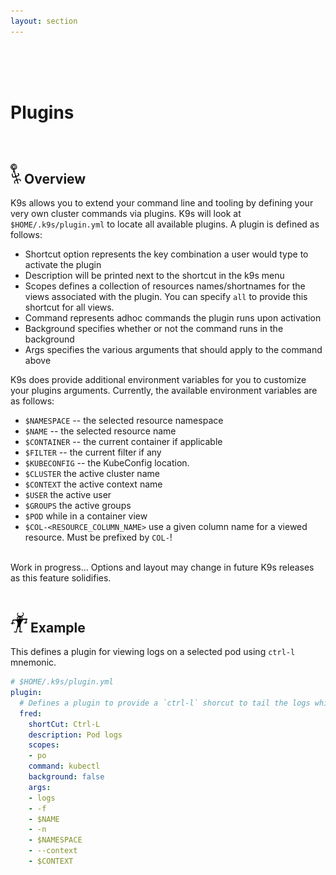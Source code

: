 ```yaml
---
layout: section
---
```


<i class="icon fas fa-plug fa-7x"></i>

<br/>
<br/>
<br/>

# Plugins

<br/>

## <img src="/assets/sections/overview.png" width="auto" height="32"/> Overview

K9s allows you to extend your command line and tooling by defining your very own cluster commands via plugins. K9s will look at `$HOME/.k9s/plugin.yml` to locate all available plugins. A plugin is defined as follows:

* Shortcut option represents the key combination a user would type to activate the plugin
* Description will be printed next to the shortcut in the k9s menu
* Scopes defines a collection of resources names/shortnames for the views associated with the plugin. You can specify `all` to provide this shortcut for all views.
* Command represents adhoc commands the plugin runs upon activation
* Background specifies whether or not the command runs in the background
* Args specifies the various arguments that should apply to the command above

K9s does provide additional environment variables for you to customize your plugins arguments. Currently, the available environment variables are as follows:

* `$NAMESPACE` -- the selected resource namespace
* `$NAME` -- the selected resource name
* `$CONTAINER` -- the current container if applicable
* `$FILTER` -- the current filter if any
* `$KUBECONFIG` -- the KubeConfig location.
* `$CLUSTER` the active cluster name
* `$CONTEXT` the active context name
* `$USER` the active user
* `$GROUPS` the active groups
* `$POD` while in a container view
* `$COL-<RESOURCE_COLUMN_NAME>` use a given column name for a viewed resource. Must be prefixed by `COL-`!

<br/>
<div class="note">
  <i class="fas fa-skull"></i> Work in progress... Options and layout may change in future K9s releases as this feature solidifies.
</div>

<br/>

## <img src="/assets/sections/examples.png" width="auto" height="32"/> Example

This defines a plugin for viewing logs on a selected pod using `ctrl-l` mnemonic.

```yaml
# $HOME/.k9s/plugin.yml
plugin:
  # Defines a plugin to provide a `ctrl-l` shorcut to tail the logs while in pod view.
  fred:
    shortCut: Ctrl-L
    description: Pod logs
    scopes:
    - po
    command: kubectl
    background: false
    args:
    - logs
    - -f
    - $NAME
    - -n
    - $NAMESPACE
    - --context
    - $CONTEXT
```
